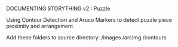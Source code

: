 DOCUMENTING STORYTHING v2 : Puzzle

Using Contour Detection and Aruco Markers to detect puzzle piece proximity and arrangement.

Add these folders to source directory: /images /arcimg /contours 
